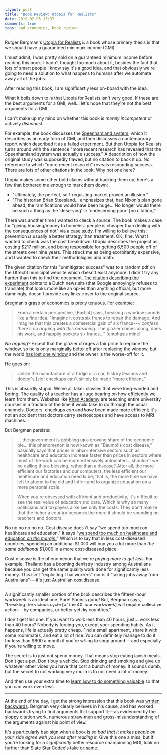 ```yaml
---
layout: post
title: "Book Review: Utopia for Realists"
date: 2019-02-05 13:37
comments: true
tags: bad economics, book review
---
```


Rutger Bergman's [Utopia for Realists][utopia] is a book whose primary thesis is
that we should have a guaranteed minimum income (GMI).

[utopia]: https://www.goodreads.com/book/show/40876575-utopia-for-realists

I must admit, I was pretty sold on a guaranteed minimum income before reading
this book. I hadn't thought too much about it, besides the fact that lots of
smart people I know say it's a good idea, and that obviously we're going to need
a solution to what happens to humans after we automate away all of the jobs.

After reading this book, I am significantly less on-board with the idea.

What it boils down to is that Utopia for Realists isn't very good. If these are
the best arguments for a GMI, well... let's hope that they're not the best
arguments for a GMI.

I can't make up my mind on whether this book is *merely incompetent* or actively
*dishonest.*

For example, the book discusses the [Speenhamland system][speen], which it
describes as an early form of GMI, and then discusses a contemporary report
which described it as a failed experiment. But then Utopia for Realists turns
around with the sentence "more recent research has revealed that the
Speenhamland system was actually a success." A description of how the original
study was supposedly flawed, but no citation to back it up. No reference to
which "more recent research" reveals resounding success. There are lots of other
citations in the book. Why not one here?

[speen]: https://en.wikipedia.org/wiki/Speenhamland_system

Utopia makes some other bold claims without backing them up; here's a few that
bothered me enough to mark them down:

* "Ultimately, the perfect, self-regulating market proved an illusion."
* "The historian Brian Steesland... emphasizes that, had Nixon's plan gone
    ahead, the ramifications would have been huge... No longer would there be
    such a thing as the 'deserving' or 'undeserving poor' [no citation]"

There was another time I wanted to check a source. The book makes a case for
"giving housing/money to homeless people is cheaper than dealing with the
consequences of not" via a case study. I'm willing to believe this; prevention
*is* usually a better strategy than treatment. OK, fine. What I wanted to check
was the cost breakdown; Utopia describes the project as costing \$217 million,
and being responsible for getting 6,500 people off of the streets over nine
years. This struck me as being exorbitantly expensive, and I wanted to check
their methodologies and math.

The given citation for this "unmitigated success" was to a random pdf on the
Utrecht municipal website which doesn't exist anymore. I didn't try any harder
than this to find the document. [The citation describing the experiment][binnen]
points to a Dutch news site (that Google annoyingly refuses to translate) that
looks more like an op-ed than anything official, but more damningly, doesn't
provide any links closer to the original source.

[binnen]: https://www.binnenlandsbestuur.nl/sociaal/achtergrond/achtergrond/rotterdam-haalt-daklozen-in-huis.127589.lynkx

Bregman's grasp of economics is pretty tenuous. For example:

> From a certain perspective, [Bastiat] says, breaking a window sounds like a
> fine idea. "Imagine it costs six francs to repair the damage. And imagine that
> this creates a commercial gain of six francs---*I confess there's no arguing
> with this reasoning.* The glazier comes along, does his work, and happily
> pockets six francs..." [emphasis mine]

*No arguing?* Except that the glazier charges a fair price to replace the
window, so he is only marginally better off after replacing the window, but the
world [has lost one window][banana] and the owner is the worse-off for it.

[banana]: https://www.youtube.com/watch?v=rK6VGP1B2Hw

He goes on:

> Unlike the manufacture of a fridge or a car, history lessons and doctor's
> [sic] checkups can't simply be made "more efficient."

This is absurdly stupid. We've all taken classes that were long-winded and
boring. The quality of a teacher has a huge bearing on how efficiently we learn
from them. Websites like [Khan Academy][khan] are teaching entire university
courses in a fraction of the time it would take to do through the usual
channels. Doctors' checkups *can* and *have* been made more efficient; it's not
an accident that doctors carry stethoscopes and have access to MRI machines.

[khan]: https://www.khanacademy.org/

But Bergman persists:

> ... the government is gobbling up a growing share of the economic pie... this
> phenomenon is now known as "Baumol's cost disease," basically says that prices
> in labor-intensive sectors such as healthcare and education increase faster
> than prices in sectors where most of the work can be more extensively
> automated...  shouldn't we be calling this a blessing, rather than a disease?
> After all, the more efficient our factories and our computers, the less
> efficient our healthcare and education need to be; that is, the more time we
> have left to attend to the old and infirm and to organize education on a more
> personal scale.
>
> When you're obsessed with efficient and productivity, it's difficult to see
> the real value of education and care. Which is why so many politicians and
> taxpayers alike see only the costs. They don't realize that the richer a
> country becomes the more it should be spending on teachers and doctors.

No no no no no no. Cost disease doesn't say "we spend too much on healthcare and
education." It says "[we spend too much on healthcare and education *on the
margin.*][cost]" Which is to say that in less cost-diseased countries, spending
an additional \$1,000 will buy you a lot more than *the same additional* \$1,000
in a more cost-diseased place.

[cost]: https://slatestarcodex.com/2017/02/09/considerations-on-cost-disease/

Cost disease is the phenomenon that we're *paying more to get less.* For
example, Thailand has a booming dentistry industry among Australians because you
can get the same quality work done for significantly less money. This isn't
"exploiting Thai workers" nor is it "taking jobs away from Australians"---it's
just Australian cost disease.

---

A significantly smaller portion of the book describes the fifteen-hour workweek
is an ideal one. Sure! Sounds good! But, Bergman says, "breaking the vicious
cycle [of the 40 hour workweek] will require collective action---by companies,
or better yet, by countries."

I don't get this one. If you want to work less than 40 hours, just... work less
than 40 hours? Nobody is forcing you, except your spending habits. As it
happens, life is actually pretty cheap. Find a small apartment, share it with
some roommates, and eat a lot of rice. You can definitely manage to do it for
less than \$800 a month if you're willing to shop around---and especially if
you're willing to move.

The secret is to just not spend money. That means stop eating lavish meals.
Don't get a pet. Don't buy a vehicle. Stop drinking and smoking and give up
whatever other vices you have that cost a bunch of money. It sounds dumb, but
the secret to not working very much is to not need a lot of money.

And then use your extra time to [learn how to do something valuable][programmer]
so that you can work even less.

[programmer]: /blog/become-a-programmer

---

At the end of the day, I get the strong impression that this book was [written
backwards][bottomline]. Bergman very clearly believes in his cause, and has
worked backwards trying to find arguments that support it---as evidenced by the
sloppy citation work, numerous straw-men and gross-misunderstanding of the
arguments against his point of view.

[bottomline]: https://www.lesswrong.com/posts/34XxbRFe54FycoCDw/the-bottom-line

It's a particularly bad sign when a book is *so bad that it makes people on your
side agree with you less after reading it.* Give this one a miss, but if you're
looking for a *significantly* better resource championing MGI, look no further
than [Slate Star Codex's take on same][mgi].

[mgi]: https://slatestarcodex.com/2018/05/16/basic-income-not-basic-jobs-against-hijacking-utopia/

